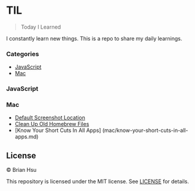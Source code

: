 # TIL

> Today I Learned

I constantly learn new things. This is a repo to share my daily learnings.

### Categories
* [JavaScript](#javascript)
* [Mac](#mac)

### JavaScript

### Mac
- [Default Screenshot Location](mac/default-screenshot-location.md)
- [Clean Up Old Homebrew Files](mac/clean-up-old-homebrew-files.md)
- [Know Your Short Cuts In All Apps] (mac/know-your-short-cuts-in-all-apps.md)

## License

&copy; Brian Hsu

This repository is licensed under the MIT license. See [LICENSE](LICENSE) for
details.
